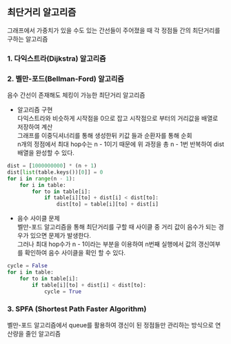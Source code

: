 ## 최단거리 알고리즘
그래프에서 가중치가 있을 수도 있는 간선들이 주어졌을 때 각 정점들 간의 최단거리를 구하는 알고리즘 

### 1. 다익스트라(Dijkstra) 알고리즘

### 2. 벨만-포드(Bellman-Ford) 알고리즘 
음수 간선이 존재해도 체킹이 가능한 최단거리 알고리즘  
* 알고리즘 구현  
다익스트라와 비슷하게 시작점을 0으로 잡고 시작점으로 부터의 거리값을 배열로 저장하여 계산  
그래프를 이중딕셔너리를 통해 생성한뒤 키값 들과 순환자를 통해 순회  
n개의 정점에서 최대 hop수는 n - 1이기 때문에 위 과정을 총 n - 1번 반복하여 dist 배열을 완성할 수 있다.  
```python
dist = [1000000000] * (n + 1)
dist[list(table.keys())[0]] = 0
for i in range(n - 1):
    for i in table:
        for to in table[i]:
            if table[i][to] + dist[i] < dist[to]:
                dist[to] = table[i][to] + dist[i]
```
  
* 음수 사이클 문제  
벨만-포드 알고리즘을 통해 최단거리를 구할 때 사이클 중 거리 값이 음수가 되는 경우가 있으면 문제가 발생한다.  
그러나 최대 hop수가 n - 1이라는 부분을 이용하여 n번째 실행에서 값의 갱신여부를 확인하여 음수 사이클을 확인 할 수 있다.  
```python
cycle = False
for i in table:
    for to in table[i]:
        if table[i][to] + dist[i] < dist[to]:
            cycle = True
```

### 3. SPFA (Shortest Path Faster Algorithm) 
벨만-포드 알고리즘에서 queue를 활용하여 갱신이 된 정점들만 관리하는 방식으로 연산량을 줄인 알고리즘
